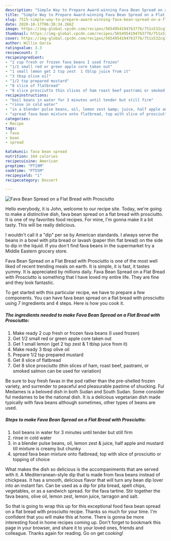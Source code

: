 ```yaml
---
description: "Simple Way to Prepare Award-winning Fava Bean Spread on a Flat Bread with Prosciutto"
title: "Simple Way to Prepare Award-winning Fava Bean Spread on a Flat Bread with Prosciutto"
slug: 7515-simple-way-to-prepare-award-winning-fava-bean-spread-on-a-flat-bread-with-prosciutto
date: 2020-10-17T06:38:34.266Z
image: https://img-global.cpcdn.com/recipes/5654954194763776/751x532cq70/fava-bean-spread-on-a-flat-bread-with-prosciutto-recipe-main-photo.jpg
thumbnail: https://img-global.cpcdn.com/recipes/5654954194763776/751x532cq70/fava-bean-spread-on-a-flat-bread-with-prosciutto-recipe-main-photo.jpg
cover: https://img-global.cpcdn.com/recipes/5654954194763776/751x532cq70/fava-bean-spread-on-a-flat-bread-with-prosciutto-recipe-main-photo.jpg
author: Willie Garza
ratingvalue: 3.3
reviewcount: 3
recipeingredient:
- "2 cup fresh or frozen fava beans I used frozen"
- "1/2 small red or green apple core taken out"
- "1 small lemon get 2 tsp zest  1 tblsp juice from it"
- "3 tbsp olive oil"
- "1/2 tsp prepared mustard"
- "8 slice of flatbread"
- "8 slice prosciutto thin slices of ham roast beef pastrami or smoked salmon can be used for variation"
recipeinstructions:
- "boil beans in water for 3 minutes until tender but still firm"
- "rinse in cold water"
- "in a blender pulse beans, oil, lemon zest &amp; juice, half apple and mustard till mixture is creamy but chunky"
- "spread fava bean mixture onto flatbread, top with slice of prosciutto or topping of choice"
categories:
- Recipe
tags:
- fava
- bean
- spread

katakunci: fava bean spread 
nutrition: 164 calories
recipecuisine: American
preptime: "PT19M"
cooktime: "PT55M"
recipeyield: "1"
recipecategory: Dessert

---
```



![Fava Bean Spread on a Flat Bread with Prosciutto](https://img-global.cpcdn.com/recipes/5654954194763776/751x532cq70/fava-bean-spread-on-a-flat-bread-with-prosciutto-recipe-main-photo.jpg)

Hello everybody, it is John, welcome to our recipe site. Today, we're going to make a distinctive dish, fava bean spread on a flat bread with prosciutto. It is one of my favorites food recipes. For mine, I'm gonna make it a bit tasty. This will be really delicious.

I wouldn&#39;t call it a &#34;dip&#34; per se by American standards. I always serve the beans in a bowl with pita bread or lavash (paper thin flat bread) on the side to dip in the liquid. If you don&#39;t find fava beans in the supermarket try a Middle Eastern grocery store.

Fava Bean Spread on a Flat Bread with Prosciutto is one of the most well liked of recent trending meals on earth. It is simple, it is fast, it tastes yummy. It is appreciated by millions daily. Fava Bean Spread on a Flat Bread with Prosciutto is something that I have loved my entire life. They are fine and they look fantastic.


To get started with this particular recipe, we have to prepare a few components. You can have fava bean spread on a flat bread with prosciutto using 7 ingredients and 4 steps. Here is how you cook it.

<!--inarticleads1-->

##### The ingredients needed to make Fava Bean Spread on a Flat Bread with Prosciutto:

1. Make ready 2 cup fresh or frozen fava beans (I used frozen)
1. Get 1/2 small red or green apple core taken out
1. Get 1 small lemon (get 2 tsp zest &amp; 1 tblsp juice from it)
1. Make ready 3 tbsp olive oil
1. Prepare 1/2 tsp prepared mustard
1. Get 8 slice of flatbread
1. Get 8 slice prosciutto (thin slices of ham, roast beef, pastrami, or smoked salmon can be used for variation)


Be sure to buy fresh favas in the pod rather than the pre-shelled frozen variety, and surrender to peaceful and pleasurable pastime of shucking. Ful Medames is a beloved dish in both Sudan and South Sudan. Some consider ful medames to be the national dish. It is a delicious vegetarian dish made typically with fava beans although sometimes, other types of beans are used. 

<!--inarticleads2-->

##### Steps to make Fava Bean Spread on a Flat Bread with Prosciutto:

1. boil beans in water for 3 minutes until tender but still firm
1. rinse in cold water
1. in a blender pulse beans, oil, lemon zest &amp; juice, half apple and mustard till mixture is creamy but chunky
1. spread fava bean mixture onto flatbread, top with slice of prosciutto or topping of choice


What makes the dish so delicious is the accompaniments that are served with it. A Mediterranean-style dip that is made from fava beans instead of chickpeas. It has a smooth, delicious flavor that will turn any bean dip lover into an instant fan. Can be used as a dip for pita bread, spelt chips, vegetables, or as a sandwich spread. for the fava tartine. Stir together the fava beans, olive oil, lemon zest, lemon juice, tarragon and salt. 

So that is going to wrap this up for this exceptional food fava bean spread on a flat bread with prosciutto recipe. Thanks so much for your time. I'm confident that you will make this at home. There is gonna be more interesting food in home recipes coming up. Don't forget to bookmark this page in your browser, and share it to your loved ones, friends and colleague. Thanks again for reading. Go on get cooking!
